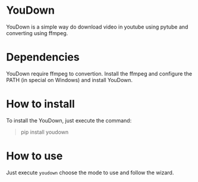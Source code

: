 # YouDown
YouDown is a simple way do download video in youtube using pytube and converting using ffmpeg.

# Dependencies

YouDown require ffmpeg to convertion. Install the ffmpeg and configure the PATH (in special on Windows) and install YouDown.

# How to install
To install the YouDown, just execute the command:
> pip install youdown

# How to use
Just execute `youdown` choose the mode to use and follow the wizard.
